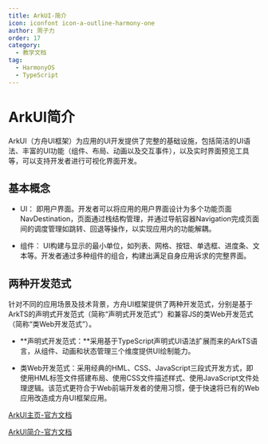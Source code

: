 ```yaml
---
title: ArkUI-简介
icon: iconfont icon-a-outline-harmony-one
author: 周子力
order: 17
category:
  - 教学文档
tag:
  - HarmonyOS
  - TypeScript
---
```


# ArkUI简介

ArkUI（方舟UI框架）为应用的UI开发提供了完整的基础设施，包括简洁的UI语法、丰富的UI功能（组件、布局、动画以及交互事件），以及实时界面预览工具等，可以支持开发者进行可视化界面开发。

## 基本概念
- UI： 即用户界面。开发者可以将应用的用户界面设计为多个功能页面NavDestination，页面通过栈结构管理，并通过导航容器Navigation完成页面间的调度管理如跳转、回退等操作，以实现应用内的功能解耦。

- 组件： UI构建与显示的最小单位，如列表、网格、按钮、单选框、进度条、文本等。开发者通过多种组件的组合，构建出满足自身应用诉求的完整界面。

## 两种开发范式
针对不同的应用场景及技术背景，方舟UI框架提供了两种开发范式，分别是基于ArkTS的声明式开发范式（简称“声明式开发范式”）和兼容JS的类Web开发范式（简称“类Web开发范式”）。

- **声明式开发范式：**采用基于TypeScript声明式UI语法扩展而来的ArkTS语言，从组件、动画和状态管理三个维度提供UI绘制能力。

- 类Web开发范式：采用经典的HML、CSS、JavaScript三段式开发方式，即使用HML标签文件搭建布局、使用CSS文件描述样式、使用JavaScript文件处理逻辑。该范式更符合于Web前端开发者的使用习惯，便于快速将已有的Web应用改造成方舟UI框架应用。

[ArkUI主页-官方文档](https://developer.huawei.com/consumer/cn/arkui/)

[ArkUI简介-官方文档](https://developer.huawei.com/consumer/cn/doc/harmonyos-guides/arkui-overview)